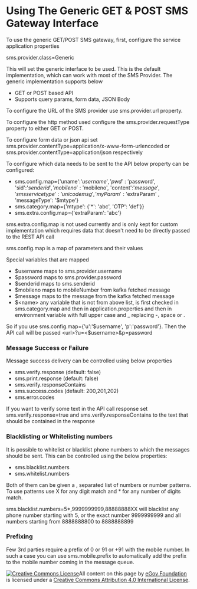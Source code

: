 # Using The Generic GET & POST SMS Gateway Interface

To use the generic GET/POST SMS gateway, first, configure the service application properties

sms.provider.class=Generic

This will set the generic interface to be used. This is the default implementation, which can work with most of the SMS Provider. The generic implementation supports below

* GET or POST based API
* Supports query params, form data, JSON Body

To configure the URL of the SMS provider use sms.provider.url property.

To configure the http method used configure the sms.provider.requestType property to either GET or POST.

To configure form data or json api set sms.provider.contentType=application/x-www-form-urlencoded or sms.provider.contentType=application/json respectively

To configure which data needs to be sent to the API below property can be configured:

* sms.config.map={'uname':'$username', 'pwd': '$password', 'sid':'$senderid', 'mobileno':'$mobileno', 'content':'$message', 'smsservicetype':'unicodemsg', 'myParam': '$extraParam' , 'messageType': '$mtype'}
* sms.category.map={'mtype': {'\*': 'abc', 'OTP': 'def'\}}
* sms.extra.config.map={'extraParam': 'abc'}

sms.extra.config.map is not used currently and is only kept for custom implementation which requires data that doesn't need to be directly passed to the REST API call

sms.config.map is a map of parameters and their values

Special variables that are mapped

* $username maps to sms.provider.username
* $password maps to sms.provider.password
* $senderid maps to sms.senderid
* $mobileno maps to mobileNumber from kafka fetched message
* $message maps to the message from the kafka fetched message
* $\<name> any variable that is not from above list, is first checked in sms.category.map and then in application.properties and then in environment variable with full upper case and \_ replacing -, space or .

So if you use sms.config.map={'u':'$username', 'p':'password'}. Then the API call will be passed \<url>?u=<$username>\&p=password

### Message Success or Failure <a href="#message-success-or-failure" id="message-success-or-failure"></a>

Message success delivery can be controlled using below properties

* sms.verify.response (default: false)
* sms.print.response (default: false)
* sms.verify.responseContains
* sms.success.codes (default: 200,201,202)
* sms.error.codes

If you want to verify some text in the API call response set sms.verify.response=true and sms.verify.responseContains to the text that should be contained in the response

### Blacklisting or Whitelisting numbers <a href="#blacklisting-or-whitelisting-numbers" id="blacklisting-or-whitelisting-numbers"></a>

It is possible to whitelist or blacklist phone numbers to which the messages should be sent. This can be controlled using the below properties:

* sms.blacklist.numbers
* sms.whitelist.numbers

Both of them can be given a , separated list of numbers or number patterns. To use patterns use X for any digit match and \* for any number of digits match.

sms.blacklist.numbers=5\*,9999999999,88888888XX will blacklist any phone number starting with 5, or the exact number 9999999999 and all numbers starting from 8888888800 to 8888888899

### Prefixing <a href="#prefixing" id="prefixing"></a>

Few 3rd parties require a prefix of 0 or 91 or +91 with the mobile number. In such a case you can use sms.mobile.prefix to automatically add the prefix to the mobile number coming in the message queue.

[![Creative Commons License](https://i.creativecommons.org/l/by/4.0/80x15.png)​](http://creativecommons.org/licenses/by/4.0/)All content on this page by [eGov Foundation](https://egov.org.in/) is licensed under a [Creative Commons Attribution 4.0 International License](http://creativecommons.org/licenses/by/4.0/).
